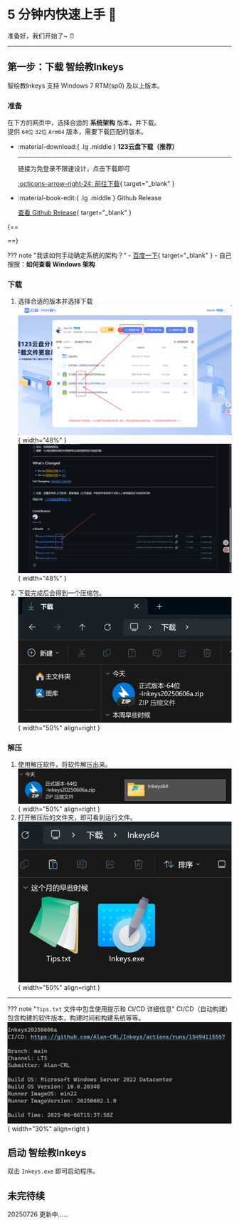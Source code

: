 # 5 分钟内快速上手 :partying_face:

准备好，我们开始了~ :alarm_clock:

---

## 第一步：下载 智绘教Inkeys

智绘教Inkeys 支持 Windows 7 RTM(sp0) 及以上版本。

### 准备

在下方的网页中，选择合适的 __系统架构__ 版本，并下载。  
提供 `64位` `32位` `Arm64` 版本，需要下载匹配的版本。  

<div class="grid cards" markdown>

-   :material-download:{ .lg .middle } __123云盘下载（推荐）__

    ---

    链接为免登录不限速设计，点击下载即可

    [:octicons-arrow-right-24: 前往下载](https://www.123pan.com/s/duk9-n4dAd.html){ target="_blank" }

-   :material-book-edit:{ .lg .middle } Github Release

    [查看 Github Release](https://github.com/Alan-CRL/Inkeys/releases){ target="_blank" }

</div>

{==

<div id="arch-hint"></div>

<script>

function isWindows() 
{
    // 多数浏览器现代userAgent都同时含有Windows
    let ua = navigator.userAgent.toLowerCase();
    let platform = (navigator.platform||"").toLowerCase();
    return ua.indexOf('windows') !== -1 || platform.indexOf('win') !== -1;
}
function detectArch() 
{
    let ua = navigator.userAgent;
    let platform = navigator.platform||"";
    if (/arm64|aarch64/i.test(ua+platform)) 
    {
        return "arm64";
    }
    if (/x86_64|Win64|WOW64|amd64|x64/i.test(ua+platform)) 
    {
        return "x86_64";
    }
    if (/i686|i386|x86/i.test(ua+platform)) 
    {
        return "x86";
    }
    return "unknown";
}

var msg = "";
if (!isWindows()) 
{
    msg = "Windows 下可以帮你自动识别系统架构（当前访问设备为非 Windows，智绘教Inkeys 适用于 Windows）";
} 
else 
{
    var arch = detectArch();
    if(arch=='x86') {
        msg = "<b>检测到您的系统架构为 32位</b>，请下载 <b>32位</b> 安装包。";
    }
    else if(arch=='x86_64') {
        msg = "<b>检测到您的系统架构为 64位</b>，请下载 <b>64位</b> 安装包。（也有可能为 Arm64，下载 Arm64 安装包）";
    }
    else if(arch=='arm64') {
        msg = "<b>检测到您的系统架构为 Arm64</b>，请下载 <b>Arm64</b> 安装包。";
    }
    else {
        msg = "未能识别您的架构，通常来说很多人电脑的架构都是 64位，请尝试下载 <b>64位</b> 安装包。";
    }
}
document.getElementById('arch-hint').innerHTML = msg;

</script>

==}

??? note "我该如何手动确定系统的架构？"
    - [百度一下](https://www.baidu.com/s?wd=%E5%A6%82%E4%BD%95%E6%9F%A5%E7%9C%8B%20Windows%20%E6%9E%B6%E6%9E%84){ target="_blank" }
    - 自己搜搜：__如何查看 Windows 架构__

### 下载

1. 选择合适的版本并选择下载  
![123云盘](start/1.png){ width="48%" } ![Github Release](start/2.png){ width="48%" }  

2. 下载完成后会得到一个压缩包。![](start/3.png){ width="50%" align=right }   

### 解压

1. 使用解压软件，将软件解压出来。![](start/4.png){ width="50%" align=right }  
2. 打开解压后的文件夹，即可看到运行文件。![](start/5.png){ width="50%" align=right }  

---

??? note "`Tips.txt` 文件中包含使用提示和 CI/CD 详细信息"
    CI/CD（自动构建） 包含构建的软件版本，构建时间和构建系统等等。![](start/6.png){ width="30%" align=right }

## 启动 智绘教Inkeys

双击 `Inkeys.exe` 即可启动程序。  

## 未完待续
20250726 更新中……  
